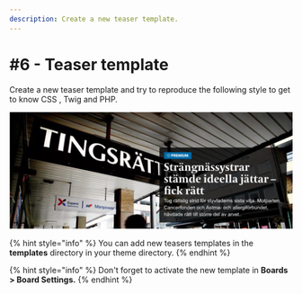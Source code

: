```yaml
---
description: Create a new teaser template.
---
```


# \#6 - Teaser template

Create a new teaser template and try to reproduce the following style to get to know CSS , Twig and PHP.

![](../../.gitbook/assets/ska-rmklipp-2018-10-11-09.37.24.png)

{% hint style="info" %}
You can add new teasers templates in the **templates** directory in your theme directory.
{% endhint %}

{% hint style="info" %}
Don't forget to activate the new template in **Boards &gt; Board Settings.**
{% endhint %}

